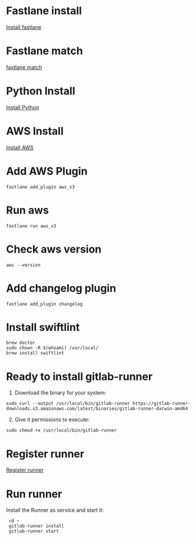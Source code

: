 # Fastlane install

[Install fastlane](https://github.com/Mustafa-Ezzat/CI-CD-Doc/blob/master/fastlane%20install.md)

# Fastlane match

[fastlane match](https://github.com/Mustafa-Ezzat/CI-CD-Doc/blob/master/fastlane%20match.md)

# Python Install

[Install Python](https://www.python.org/downloads/mac-osx/)

# AWS Install

[Install AWS](https://docs.aws.amazon.com/cli/latest/userguide/install-macos.html)

# Add AWS Plugin

```
fastlane add_plugin aws_s3
```

# Run aws

```
fastlane run aws_s3
```

# Check aws version

```
aws --version
```

# Add changelog plugin

```
fastlane add_plugin changelog
```

# Install swiftlint

```
brew doctor
sudo chown -R $(whoami) /usr/local/
brew install swiftlint
```

# Ready to install gitlab-runner

1. Download the binary for your system:

```
sudo curl --output /usr/local/bin/gitlab-runner https://gitlab-runner-downloads.s3.amazonaws.com/latest/binaries/gitlab-runner-darwin-amd64
```

2. Give it permissions to execute:

```
sudo chmod +x /usr/local/bin/gitlab-runner
```

# Register runner

[Register runner](https://docs.gitlab.com/runner/register/index.html#macos)

# Run runner

Install the Runner as service and start it:

```
 cd ~
 gitlab-runner install
 gitlab-runner start
```
